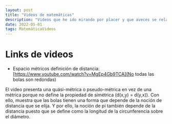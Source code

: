```yaml
---
layout: post
title: "Videos de matemáticas"
description: "Videos que he ido mirando por placer y que aveces se relacionan con temas de algún curso (directamente)"
date: 2022-05-01
tags: MatemáticaVideos
---
```



# Links de videos

- Espacio métricos definición de distancia:
[https://www.youtube.com/watch?v=MgEp4Gb9TCA](No todas las bolas son redondas)

El video presenta una quási-métrica o pseudo-métrica en vez de una métrica porque no define la propiedad de simétrica (d(x,y) = d(y,x)). Con ello, muestra que las bolas tienen una forma que depende de la noción de distancia que se elija. 
Y por ello, la noción de pi también depende de la distancia puesto que se define como la longitud de la circunferencia sobre el diámetro.


